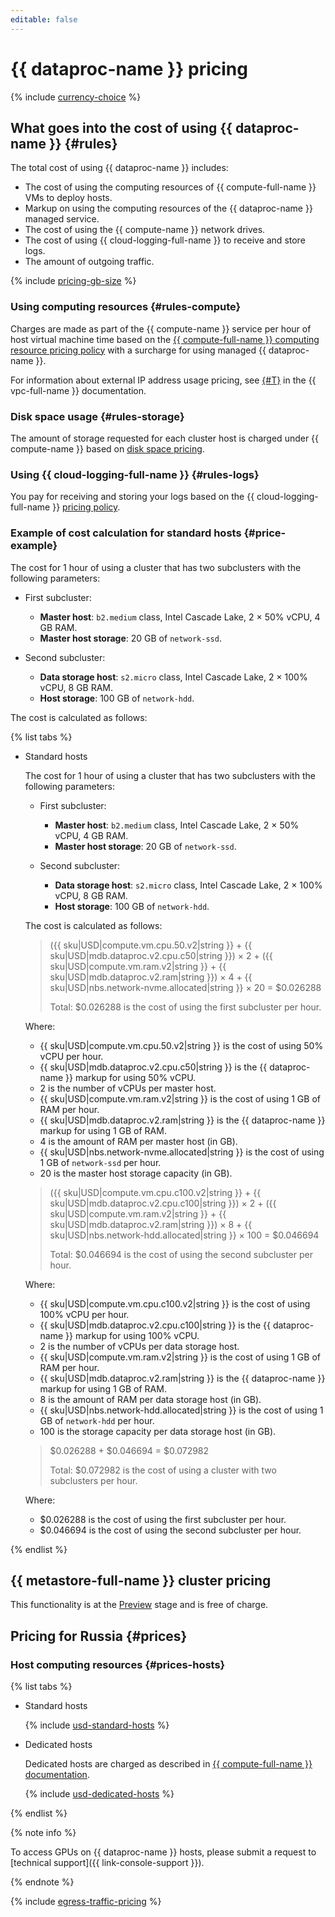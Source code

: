 ```yaml
---
editable: false
---
```


# {{ dataproc-name }} pricing



{% include [currency-choice](../_includes/pricing/currency-choice.md) %}

## What goes into the cost of using {{ dataproc-name }} {#rules}

The total cost of using {{ dataproc-name }} includes:

* The cost of using the computing resources of {{ compute-full-name }} VMs to deploy hosts.
* Markup on using the computing resources of the {{ dataproc-name }} managed service.
* The cost of using the {{ compute-name }} network drives.
* The cost of using {{ cloud-logging-full-name }} to receive and store logs.
* The amount of outgoing traffic.

{% include [pricing-gb-size](../_includes/pricing-gb-size.md) %}

### Using computing resources {#rules-compute}

Charges are made as part of the {{ compute-name }} service per hour of host virtual machine time based on the [{{ compute-full-name }} computing resource pricing policy](../compute/pricing.md#prices) with a surcharge for using managed {{ dataproc-name }}.

For information about external IP address usage pricing, see [{#T}](../vpc/pricing.md) in the {{ vpc-full-name }} documentation.

### Disk space usage {#rules-storage}

The amount of storage requested for each cluster host is charged under {{ compute-name }} based on [disk space pricing](../compute/pricing.md#prices-storage).

### Using {{ cloud-logging-full-name }} {#rules-logs}

You pay for receiving and storing your logs based on the {{ cloud-logging-full-name }} [pricing policy](../logging/pricing.md).

### Example of cost calculation for standard hosts {#price-example}

The cost for 1 hour of using a cluster that has two subclusters with the following parameters:

* First subcluster:
  * **Master host**: `b2.medium` class, Intel Cascade Lake, 2 × 50% vCPU, 4 GB RAM.
  * **Master host storage**: 20 GB of `network-ssd`.

* Second subcluster:
  * **Data storage host**: `s2.micro` class, Intel Cascade Lake, 2 × 100% vCPU, 8 GB RAM.
  * **Host storage**: 100 GB of `network-hdd`.

The cost is calculated as follows:



{% list tabs %}

- Standard hosts

  The cost for 1 hour of using a cluster that has two subclusters with the following parameters:

  * First subcluster:
    * **Master host**: `b2.medium` class, Intel Cascade Lake, 2 × 50% vCPU, 4 GB RAM.
    * **Master host storage**: 20 GB of `network-ssd`.

  * Second subcluster:
    * **Data storage host**: `s2.micro` class, Intel Cascade Lake, 2 × 100% vCPU, 8 GB RAM.
    * **Host storage**: 100 GB of `network-hdd`.

  The cost is calculated as follows:

  > ({{ sku|USD|compute.vm.cpu.50.v2|string }} + {{ sku|USD|mdb.dataproc.v2.cpu.c50|string }}) × 2 + ({{ sku|USD|compute.vm.ram.v2|string }} + {{ sku|USD|mdb.dataproc.v2.ram|string }}) × 4 + {{ sku|USD|nbs.network-nvme.allocated|string }} × 20 = $0.026288
  >
  > Total: $0.026288 is the cost of using the first subcluster per hour.

  Where:

  * {{ sku|USD|compute.vm.cpu.50.v2|string }} is the cost of using 50% vCPU per hour.
  * {{ sku|USD|mdb.dataproc.v2.cpu.c50|string }} is the {{ dataproc-name }} markup for using 50% vCPU.
  * 2 is the number of vCPUs per master host.
  * {{ sku|USD|compute.vm.ram.v2|string }} is the cost of using 1 GB of RAM per hour.
  * {{ sku|USD|mdb.dataproc.v2.ram|string }} is the {{ dataproc-name }} markup for using 1 GB of RAM.
  * 4 is the amount of RAM per master host (in GB).
  * {{ sku|USD|nbs.network-nvme.allocated|string }} is the cost of using 1 GB of `network-ssd` per hour.
  * 20 is the master host storage capacity (in GB).

  > ({{ sku|USD|compute.vm.cpu.c100.v2|string }} + {{ sku|USD|mdb.dataproc.v2.cpu.c100|string }}) × 2 + ({{ sku|USD|compute.vm.ram.v2|string }} + {{ sku|USD|mdb.dataproc.v2.ram|string }}) × 8 + {{ sku|USD|nbs.network-hdd.allocated|string }} × 100 = $0.046694
  >
  > Total: $0.046694 is the cost of using the second subcluster per hour.

  Where:

  * {{ sku|USD|compute.vm.cpu.c100.v2|string }} is the cost of using 100% vCPU per hour.
  * {{ sku|USD|mdb.dataproc.v2.cpu.c100|string }} is the {{ dataproc-name }} markup for using 100% vCPU.
  * 2 is the number of vCPUs per data storage host.
  * {{ sku|USD|compute.vm.ram.v2|string }} is the cost of using 1 GB of RAM per hour.
  * {{ sku|USD|mdb.dataproc.v2.ram|string }} is the {{ dataproc-name }} markup for using 1 GB of RAM.
  * 8 is the amount of RAM per data storage host (in GB).
  * {{ sku|USD|nbs.network-hdd.allocated|string }} is the cost of using 1 GB of `network-hdd` per hour.
  * 100 is the storage capacity per data storage host (in GB).

  > $0.026288 + $0.046694 = $0.072982
  >
  > Total: $0.072982 is the cost of using a cluster with two subclusters per hour.

  Where:

  * $0.026288 is the cost of using the first subcluster per hour.
  * $0.046694 is the cost of using the second subcluster per hour.

{% endlist %}


## {{ metastore-full-name }} cluster pricing

This functionality is at the [Preview](../overview/concepts/launch-stages.md) stage and is free of charge.

## Pricing for Russia {#prices}


### Host computing resources {#prices-hosts}



{% list tabs %}

- Standard hosts

  {% include [usd-standard-hosts](../_pricing/data-proc/usd-standard-hosts.md) %}

- Dedicated hosts

  Dedicated hosts are charged as described in [{{ compute-full-name }} documentation](../compute/pricing.md#prices-dedicated-host).

  {% include [usd-dedicated-hosts](../_pricing/data-proc/usd-dedicated-hosts.md) %}

{% endlist %}


{% note info %}

To access GPUs on {{ dataproc-name }} hosts, please submit a request to [technical support]({{ link-console-support }}).

{% endnote %}

{% include [egress-traffic-pricing](../_includes/egress-traffic-pricing.md) %}
